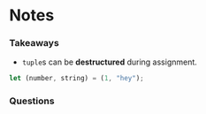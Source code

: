 # Notes

### Takeaways
- `tuple`s can be **destructured** during assignment.

```rust
let (number, string) = (1, "hey");
```

### Questions
